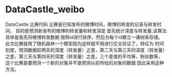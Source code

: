 # DataCastle_weibo
DataCastle 比赛代码
比赛是已知发布的微博时间，微博的转发的记录与转发时间， 目的是预测新发布的微博的转发量和转发深度
首先统计深度与转发量,该算法具体是我先将微博转发数据 按照id进行排序，然后为每个id建立一课树来存储。  此次比赛就用了随机森林一个模型因为这样就不用进行交叉验证了，特征为 时间刻度，预测数据前两天的深度（转发量）之差，第二天与第三天的深度（转发量）之差，第三天与第四天的深度（转发量）之差，三个差值的平均等，粉丝数等，
这个比赛是要预测一个新的对象并不是预测以前所给的对象的数据 因此采用这种方法。
